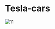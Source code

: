 # Tesla-cars
![11](https://user-images.githubusercontent.com/38897468/127310849-19fa3a2e-251d-46e3-89c4-5d584f0954e5.PNG)
